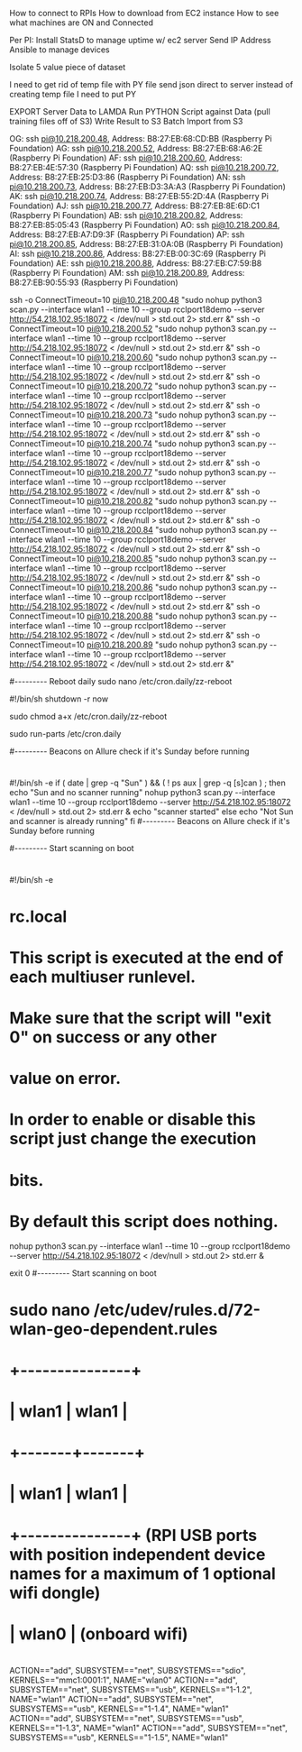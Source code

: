 How to connect to RPIs
How to download from EC2 instance
How to see what machines are ON and Connected

Per PI:
Install StatsD to manage uptime w/ ec2 server
  Send IP Address
Ansible to manage devices


Isolate 5 value piece of dataset

I need to get rid of temp file with PY file
  send json direct to server instead of creating temp file
I need to put PY

EXPORT Server Data to LAMDA
Run PYTHON Script against Data (pull training files off of S3)
Write Result to S3
Batch Import from S3




OG: ssh pi@10.218.200.48, Address: B8:27:EB:68:CD:BB (Raspberry Pi Foundation)
AG: ssh pi@10.218.200.52, Address: B8:27:EB:68:A6:2E (Raspberry Pi Foundation)
AF: ssh pi@10.218.200.60, Address: B8:27:EB:4E:57:30 (Raspberry Pi Foundation)
AQ: ssh pi@10.218.200.72, Address: B8:27:EB:25:D3:86 (Raspberry Pi Foundation)
AN: ssh pi@10.218.200.73, Address: B8:27:EB:D3:3A:A3 (Raspberry Pi Foundation)
AK: ssh pi@10.218.200.74, Address: B8:27:EB:55:2D:4A (Raspberry Pi Foundation)
AJ: ssh pi@10.218.200.77, Address: B8:27:EB:8E:6D:C1 (Raspberry Pi Foundation)
AB: ssh pi@10.218.200.82, Address: B8:27:EB:85:05:43 (Raspberry Pi Foundation)
AO: ssh pi@10.218.200.84, Address: B8:27:EB:A7:D9:3F (Raspberry Pi Foundation)
AP: ssh pi@10.218.200.85, Address: B8:27:EB:31:0A:0B (Raspberry Pi Foundation)
AI: ssh pi@10.218.200.86, Address: B8:27:EB:00:3C:69 (Raspberry Pi Foundation)
AE: ssh pi@10.218.200.88, Address: B8:27:EB:C7:59:B8 (Raspberry Pi Foundation)
AM: ssh pi@10.218.200.89, Address: B8:27:EB:90:55:93 (Raspberry Pi Foundation)

ssh -o ConnectTimeout=10 pi@10.218.200.48 "sudo nohup python3 scan.py --interface wlan1 --time 10 --group rcclport18demo --server http://54.218.102.95:18072 < /dev/null > std.out 2> std.err &"
ssh -o ConnectTimeout=10 pi@10.218.200.52 "sudo nohup python3 scan.py --interface wlan1 --time 10 --group rcclport18demo --server http://54.218.102.95:18072 < /dev/null > std.out 2> std.err &"
ssh -o ConnectTimeout=10 pi@10.218.200.60 "sudo nohup python3 scan.py --interface wlan1 --time 10 --group rcclport18demo --server http://54.218.102.95:18072 < /dev/null > std.out 2> std.err &"
ssh -o ConnectTimeout=10 pi@10.218.200.72 "sudo nohup python3 scan.py --interface wlan1 --time 10 --group rcclport18demo --server http://54.218.102.95:18072 < /dev/null > std.out 2> std.err &"
ssh -o ConnectTimeout=10 pi@10.218.200.73 "sudo nohup python3 scan.py --interface wlan1 --time 10 --group rcclport18demo --server http://54.218.102.95:18072 < /dev/null > std.out 2> std.err &"
ssh -o ConnectTimeout=10 pi@10.218.200.74 "sudo nohup python3 scan.py --interface wlan1 --time 10 --group rcclport18demo --server http://54.218.102.95:18072 < /dev/null > std.out 2> std.err &"
ssh -o ConnectTimeout=10 pi@10.218.200.77 "sudo nohup python3 scan.py --interface wlan1 --time 10 --group rcclport18demo --server http://54.218.102.95:18072 < /dev/null > std.out 2> std.err &"
ssh -o ConnectTimeout=10 pi@10.218.200.82 "sudo nohup python3 scan.py --interface wlan1 --time 10 --group rcclport18demo --server http://54.218.102.95:18072 < /dev/null > std.out 2> std.err &"
ssh -o ConnectTimeout=10 pi@10.218.200.84 "sudo nohup python3 scan.py --interface wlan1 --time 10 --group rcclport18demo --server http://54.218.102.95:18072 < /dev/null > std.out 2> std.err &"
ssh -o ConnectTimeout=10 pi@10.218.200.85 "sudo nohup python3 scan.py --interface wlan1 --time 10 --group rcclport18demo --server http://54.218.102.95:18072 < /dev/null > std.out 2> std.err &"
ssh -o ConnectTimeout=10 pi@10.218.200.86 "sudo nohup python3 scan.py --interface wlan1 --time 10 --group rcclport18demo --server http://54.218.102.95:18072 < /dev/null > std.out 2> std.err &"
ssh -o ConnectTimeout=10 pi@10.218.200.88 "sudo nohup python3 scan.py --interface wlan1 --time 10 --group rcclport18demo --server http://54.218.102.95:18072 < /dev/null > std.out 2> std.err &"
ssh -o ConnectTimeout=10 pi@10.218.200.89 "sudo nohup python3 scan.py --interface wlan1 --time 10 --group rcclport18demo --server http://54.218.102.95:18072 < /dev/null > std.out 2> std.err &"


#--------- Reboot daily
sudo nano /etc/cron.daily/zz-reboot

#!/bin/sh
shutdown -r now

sudo chmod a+x /etc/cron.daily/zz-reboot

sudo run-parts /etc/cron.daily


#--------- Beacons on Allure check if it's Sunday before running
#
#!/bin/sh -e
if ( date | grep -q "Sun" ) && ( ! ps aux | grep -q [s]can ) ;
then
  echo "Sun and no scanner running"
  nohup python3 scan.py --interface wlan1 --time 10 --group rcclport18demo --server http://54.218.102.95:18072 < /dev/null > std.out 2> std.err &
  echo "scanner started"
else
  echo "Not Sun and scanner is already running"
fi
#--------- Beacons on Allure check if it's Sunday before running

#--------- Start scanning on boot
#
#!/bin/sh -e
#
# rc.local
#
# This script is executed at the end of each multiuser runlevel.
# Make sure that the script will "exit 0" on success or any other
# value on error.
#
# In order to enable or disable this script just change the execution
# bits.
#
# By default this script does nothing.
nohup python3 scan.py --interface wlan1 --time 10 --group rcclport18demo --server http://54.218.102.95:18072 < /dev/null > std.out 2> std.err &

exit 0
#--------- Start scanning on boot




# sudo nano /etc/udev/rules.d/72-wlan-geo-dependent.rules
# +---------------+
# | wlan1 | wlan1 |
# +-------+-------+
# | wlan1 | wlan1 |
# +---------------+ (RPI USB ports with position independent device names for a maximum of 1 optional wifi dongle)
#
# | wlan0 | (onboard wifi)
#
ACTION=="add", SUBSYSTEM=="net", SUBSYSTEMS=="sdio", KERNELS=="mmc1:0001:1", NAME="wlan0"
ACTION=="add", SUBSYSTEM=="net", SUBSYSTEMS=="usb",  KERNELS=="1-1.2",       NAME="wlan1"
ACTION=="add", SUBSYSTEM=="net", SUBSYSTEMS=="usb",  KERNELS=="1-1.4",       NAME="wlan1"
ACTION=="add", SUBSYSTEM=="net", SUBSYSTEMS=="usb",  KERNELS=="1-1.3",       NAME="wlan1"
ACTION=="add", SUBSYSTEM=="net", SUBSYSTEMS=="usb",  KERNELS=="1-1.5",       NAME="wlan1"
